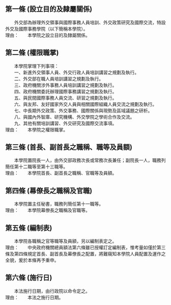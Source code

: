 第一條 (設立目的及隸屬關係)
---------------------------
　　外交部為辦理外交領事與國際事務人員培訓、外交政策研究及國際交流，特設外交及國際事務學院（以下簡稱本學院）。  
理由：　　本學院之設立目的及隸屬關係。

第二條 (權限職掌)
-----------------
　　本學院掌理下列事項：  
　　一、新進外交領事人員、外交行政人員培訓講習之規劃及執行。  
　　二、外交部在職人員培訓講習之規劃及執行。  
　　三、政府機關涉外事務人員培訓講習之規劃及執行。  
　　四、政府機關委託辦理國際事務講習之規劃及執行。  
　　五、與民間國際事務人員交流、研習之規劃及執行。  
　　六、與友邦、友好國家外交人員與相關國際組織人員交流之規劃及執行。  
　　七、中長期外交政策、外交事務、國際關係與現勢及區域議題之研析。  
　　八、與國內外智庫、研究機構、外交學院之學術合作及交流。  
　　九、其他有關培訓講習、外交研究及國際交流事項。  
理由：　　本學院之權限職掌。

第三條 (首長、副首長之職稱、職等及員額)
---------------------------------------
　　本學院置院長一人，由外交部政務次長或常務次長兼任；副院長一人，職務列簡任第十二職等至第十三職等。  
理由：　　本學院首長、副首長之職稱、官職等及員額。

第四條 (幕僚長之職稱及官職)
---------------------------
　　本學院置主任秘書，職務列簡任第十一職等。  
理由：　　本學院幕僚長之職稱及官職等。

第五條 (編制表)
---------------
　　本學院各職稱之官等職等及員額，另以編制表定之。  
理由：　　中央政府機關總員額法第六條雖已授權訂定編制表，惟考量如僅於第三條及第四條規定首長、副首長及幕僚長之配置，將難窺知本學院人員配置及運作之全貌，爰於本條再予重申。

第六條 (施行日)
---------------
　　本法施行日期，由行政院以命令定之。  
理由：　　本法之施行日期。